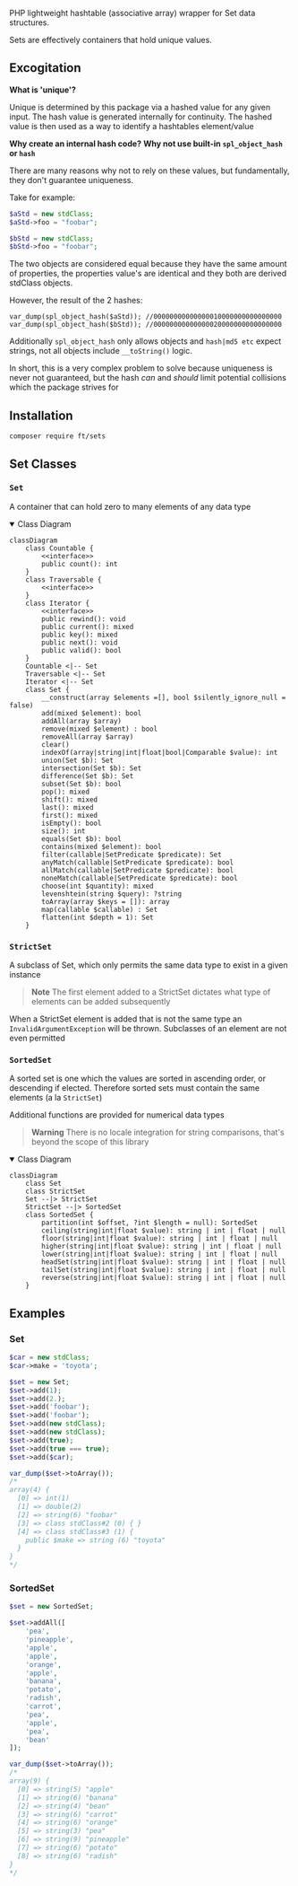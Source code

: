 PHP lightweight hashtable (associative array) wrapper for Set data structures.

Sets are effectively containers that hold unique values.

## Excogitation

**What is 'unique'?**

Unique is determined by this package via a hashed value for any given input. The hash value is generated internally for continuity. The hashed value is then used as a way to identify a hashtables element/value

**Why create an internal hash code?**
**Why not use built-in `spl_object_hash` or `hash`**

There are many reasons why not to rely on these values, but fundamentally, they don't guarantee uniqueness.

Take for example:

```php
$aStd = new stdClass;
$aStd->foo = "foobar";

$bStd = new stdClass;
$bStd->foo = "foobar";
```

The two objects are considered equal because they have the same amount of properties, the properties value's are identical and they both are derived stdClass objects.

However, the result of the 2 hashes:

```
var_dump(spl_object_hash($aStd)); //00000000000000010000000000000000
var_dump(spl_object_hash($bStd)); //00000000000000020000000000000000
```

Additionally `spl_object_hash` only allows objects and `hash|md5 etc` expect strings, not all objects include `__toString()` logic.

In short, this is a very complex problem to solve because uniqueness is never not guaranteed, but the hash *can* and *should* limit potential collisions which the package strives for

## Installation

`composer require ft/sets`

## Set Classes

### `Set`
A container that can hold zero to many elements of any data type

<details open>
    <summary>Class Diagram</summary>

```mermaid
classDiagram
    class Countable {
        <<interface>>
        public count(): int
    }
    class Traversable {
        <<interface>>
    }
    class Iterator {
        <<interface>>
        public rewind(): void
        public current(): mixed
        public key(): mixed
        public next(): void
        public valid(): bool
    }
    Countable <|-- Set
    Traversable <|-- Set
    Iterator <|-- Set
    class Set {
        __construct(array $elements =[], bool $silently_ignore_null = false)
        add(mixed $element): bool
        addAll(array $array)
        remove(mixed $element) : bool
        removeAll(array $array)
        clear()
        indexOf(array|string|int|float|bool|Comparable $value): int
        union(Set $b): Set
        intersection(Set $b): Set
        difference(Set $b): Set
        subset(Set $b): bool
        pop(): mixed
        shift(): mixed
        last(): mixed
        first(): mixed
        isEmpty(): bool
        size(): int
        equals(Set $b): bool
        contains(mixed $element): bool
        filter(callable|SetPredicate $predicate): Set
        anyMatch(callable|SetPredicate $predicate): bool
        allMatch(callable|SetPredicate $predicate): bool
        noneMatch(callable|SetPredicate $predicate): bool
        choose(int $quantity): mixed
        levenshtein(string $query): ?string
        toArray(array $keys = []): array
        map(callable $callable) : Set
        flatten(int $depth = 1): Set
    }
```
</details>

### `StrictSet`

A subclass of Set, which only permits the same data type to exist in a given instance

> **Note**
> The first element added to a StrictSet dictates what type of elements can be added subsequently

When a StrictSet element is added that is not the same type an `InvalidArgumentException` will be thrown. Subclasses of an element are not even permitted

### `SortedSet`

A sorted set is one which the values are sorted in ascending order, or descending if elected.
Therefore sorted sets must contain the same elements (a la `StrictSet`)

Additional functions are provided for numerical data types

> **Warning**
> There is no locale integration for string comparisons, that's beyond the scope of this library

<details open>
    <summary>Class Diagram</summary>

```mermaid
classDiagram
    class Set
    class StrictSet
    Set --|> StrictSet
    StrictSet --|> SortedSet
    class SortedSet {
        partition(int $offset, ?int $length = null): SortedSet
        ceiling(string|int|float $value): string | int | float | null
        floor(string|int|float $value): string | int | float | null
        higher(string|int|float $value): string | int | float | null
        lower(string|int|float $value): string | int | float | null
        headSet(string|int|float $value): string | int | float | null
        tailSet(string|int|float $value): string | int | float | null
        reverse(string|int|float $value): string | int | float | null
    }
```
</details>

## Examples

### Set

```php
$car = new stdClass;
$car->make = 'toyota';

$set = new Set;
$set->add(1);
$set->add(2.);
$set->add('foobar');
$set->add('foobar');
$set->add(new stdClass);
$set->add(new stdClass);
$set->add(true);
$set->add(true === true);
$set->add($car);

var_dump($set->toArray());
/*
array(4) {
  [0] => int(1)
  [1] => double(2)
  [2] => string(6) "foobar"
  [3] => class stdClass#2 (0) { }
  [4] => class stdClass#3 (1) {
    public $make => string (6) "toyota"
  }
}
*/
```

### SortedSet

```php
$set = new SortedSet;

$set->addAll([
    'pea',
    'pineapple',
    'apple',
    'apple',
    'orange',
    'apple',
    'banana',
    'potato',
    'radish',
    'carrot',
    'pea',
    'apple',
    'pea',
    'bean'
]);

var_dump($set->toArray());
/*
array(9) {
  [0] => string(5) "apple"
  [1] => string(6) "banana"
  [2] => string(4) "bean"
  [3] => string(6) "carrot"
  [4] => string(6) "orange"
  [5] => string(3) "pea"
  [6] => string(9) "pineapple"
  [7] => string(6) "potato"
  [8] => string(6) "radish"
}
*/
```
